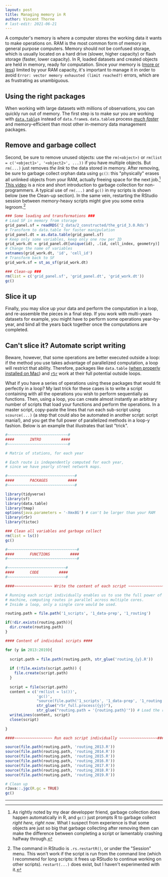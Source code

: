```yaml
---
layout: post
title: Managing memory in R
author: Vincent Thorne
# last-edit: 2021-06-21
---
```


A computer's memory is where a computer stores the working data it wants to make operations on. RAM is the most common form of memory in general purpose computers. Memory should not be confused storage, which is usually located on a hard drive (slower, higher capacity) or flash storage (faster, lower capacity). In R, loaded datasets and created objects are held in memory, ready for computation. Since your memory is ([more or less](https://osxdaily.com/2010/10/08/mac-virtual-memory-swap/)) limited by your RAM capacity, it's important to manage it in order to avoid `Error: vector memory exhausted (limit reached?)` errors, which are as frustrating as unambiguous.

## Using the right packages

When working with large datasets with millions of observations, you can quickly run out of memory. The first step is to make sur you are working with [`data.table`](https://rdatatable.gitlab.io/)s instead of `data.frame`s. `data.table`s process *[much faster](https://h2oai.github.io/db-benchmark/)* and memory-efficient than most other in-memory data management packages.

## Remove and garbage collect

Second, be sure to remove unused objects: use the `rm(<object>)` or `rm(list = c('<object1>', '<object2>', ...))` if you have multiple objects. But `rm(...)` just removes *the link* to the data stored in memory. After removing, be sure to garbage collect orphan data using `gc()`: this "physically" erases all unlinked objects from your RAM, actually freeing space for the next job.[^1] [This video](https://www.youtube.com/watch?v=2JasKMJonaQ) is a nice and short introduction to garbage collection for non-programmers. A typical use of `rm(...)` and `gc()` in my scripts is shown below (see the Clean-up section). In the same vein, restarting the RStudio session between memory-heavy scripts might give you some extra legroom.[^2]

```r
### Some loading and transformations ###
# Load SF in memory from storage
grid_panel.sf = readRDS('2_data/2_constructed/the_grid_3.0.Rds')
# Transform to data.table for faster manipulation
grid_panel.dt = as.data.table(grid_panel.sf)
# Keep only some variables, keep only one row per ID
grid_work.dt = grid_panel.dt[unique(id), .(id, cell_index, geometry)]
# Change the name of variables
setnames(grid_work.dt, 'id', 'cell_id')
# Transform back to SF
grid_work.sf = st_as_sf(grid_work.dt)

### Clean-up ###
rm(list = c('grid_panel.sf', 'grid_panel.dt', 'grid_work.dt'))
gc()
```

## Slice it up

Finally, you may slice up your data and perform the computation in a loop, and re-assemble the pieces in a final step. If you work with multi-years datasets for example, you might have to perform some operations year-by-year, and bind all the years back together once the computations are completed.

## Can't slice it? Automate script writing

Beware, however, that some operations are better executed outside a loop: if the method you use takes advantage of parallelized computation, a loop will restrict that ability. Therefore, packages like `data.table` ([when properly installed on Mac](https://github.com/Rdatatable/data.table/wiki/Installation#openmp-enabled-compiler-for-mac)) and [`r5r`](https://ipeagit.github.io/) work at their full potential outside loops. 

What if you have a series of operations using these packages that would fit perfectly in a loop? My last trick for these cases is to write a script containing with all the operations you wish to perform sequentially as functions. Then, using a loop, you can create almost instantly an arbitrary number of scripts that load your functions and perform the operations. In a master script, copy-paste the lines that run each sub-script using `scource(...)` (a step that could also be automated in another script: script mania!), and you get the full power of parallelized methods in a loop-y fashion. Below is an example that illustrates that last "trick".

```r
#~~~~~~~~~~~~~~~~~~~~~~~~~~~#
####       INTRO         ####
#~~~~~~~~~~~~~~~~~~~~~~~~~~~#

# Matrix of stations, for each year

# Each route is independently computed for each year,
# since we have yearly street network maps.

#~~~~~~~~~~~~~~~~~~~~~~~~~~~~~~#
####       PACKAGES         ####
#~~~~~~~~~~~~~~~~~~~~~~~~~~~~~~#

library(tidyverse)
library(sf)
library(data.table)
library(tmap)
options(java.parameters = '-Xmx8G') # can't be larger than your RAM
library(r5r)
library(tictoc)

### Clean all variables and garbage collect
rm(list = ls())
gc()

#~~~~~~~~~~~~~~~~~~~~~~~~~~~~~~~#
####       FUNCTIONS         ####
#~~~~~~~~~~~~~~~~~~~~~~~~~~~~~~~#

#~~~~~~~~~~~~~~~~~~~~~~~~~~#
####       CODE         ####
#~~~~~~~~~~~~~~~~~~~~~~~~~~#

####~~~~~~~~~~~~~~~~~ Write the content of each script ~~~~~~~~~~~~~~~~~####

# Running each script individually enables us to use the full power of the Java
# machine, computing routes in parallel across multiple cores.
# Inside a loop, only a single core would be used.

routing.path = file.path('1_scripts', '1_data-prep', '1_routing')

if(!dir.exists(routing.path)){
  dir.create(routing.path)
}

#### Content of individual scripts ####

for (y in 2013:2019){
  
  script.path = file.path(routing.path, str_glue('routing_{y}.R'))
  
  if (!file.exists(script.path)) {
    file.create(script.path)
  }
  
  script = file(script.path)
  content = c('rm(list = ls())',
              'gc()',
              "source(file.path('1_scripts', '1_data-prep', '1_routing', 'routing-fncts.R'))", # routing-fncts.R contains all the commands necessary to perform the computations.
              str_glue("r5r_full.process({y})"),
              str_glue("routing.path = '{routing.path}'")) # Load the routing path to be able to load the next routing script in master.
  writeLines(content, script)
  close(script)
  
}

####~~~~~~~~~~~~~~~~~ Run each script individually ~~~~~~~~~~~~~~~~~####

source(file.path(routing.path, 'routing_2013.R'))
source(file.path(routing.path, 'routing_2014.R'))
source(file.path(routing.path, 'routing_2015.R'))
source(file.path(routing.path, 'routing_2016.R'))
source(file.path(routing.path, 'routing_2017.R'))
source(file.path(routing.path, 'routing_2018.R'))
source(file.path(routing.path, 'routing_2019.R'))

# Clean up
rJava::.jgc(R.gc = TRUE)
gc()
```
---

[^1]: As rightly noted by my dear developper friend, garbage collection does happen automatically in R, and `gc()` just prompts R to garbage collect *right here, right now*. What I suspect from experience is that some objects are just so big that garbage collecting after removing them can make the difference between completing a script or lamentably crashing halfway through.

[^2]: The command in RStudio is `.rs.restartR()`, or under the "Session" menu. This won't work if the script is run from the command line (which I recommend for long scripts: it frees up RStudio to continue working on other scripts). `restart(...)` does exist, but I haven't experimented with it.
